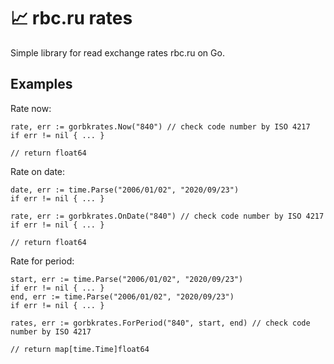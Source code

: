 # 📈 rbc.ru rates

Simple library for read exchange rates rbc.ru on Go.

## Examples

Rate now:
```golang
rate, err := gorbkrates.Now("840") // check code number by ISO 4217
if err != nil { ... }

// return float64
```

Rate on date:
```golang
date, err := time.Parse("2006/01/02", "2020/09/23")
if err != nil { ... }

rate, err := gorbkrates.OnDate("840") // check code number by ISO 4217
if err != nil { ... }

// return float64
```

Rate for period:
```golang
start, err := time.Parse("2006/01/02", "2020/09/23")
if err != nil { ... }
end, err := time.Parse("2006/01/02", "2020/09/23")
if err != nil { ... }

rates, err := gorbkrates.ForPeriod("840", start, end) // check code number by ISO 4217

// return map[time.Time]float64
```
